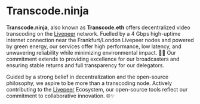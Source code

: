 # Transcode.ninja

**Transcode.ninja**, also known as **Transcode.eth** offers decentralized video transcoding on the [Livepeer](https://livepeer.org) network. Fuelled by a 4 Gbps high-uptime internet connection near the Frankfurt/London Livepeer nodes and powered by green energy, our services offer high performance, low latency, and unwavering reliability while minimizing environmental impact. 🌿🥷 Our commitment extends to providing excellence for our broadcasters and ensuring stable returns and full transparency for our delegators. 

Guided by a strong belief in decentralization and the open-source philosophy, we aspire to be more than a transcoding node. Actively contributing to the [Livepeer](https://livepeer.org)  Ecosystem, our open-source tools reflect our commitment to collaborative innovation. 🌐✨
